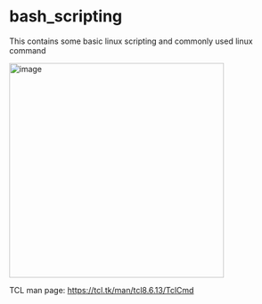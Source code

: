 # bash_scripting
This contains some basic linux scripting and commonly used linux command

<img width="385" alt="image" src="https://github.com/user-attachments/assets/2bef1959-00ac-4d56-9893-6b6894e6e4de" />

TCL man page: https://tcl.tk/man/tcl8.6.13/TclCmd
